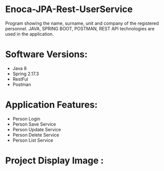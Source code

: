 # Enoca-JPA-Rest-UserService

Program showing the name, surname, unit and company of the registered personnel. JAVA, SPRING BOOT, POSTMAN, REST API technologies are used in the application.

# Software Versions:

- Java 8
- Spring 2.17.3
- RestFul
- Postman

# Application Features:

 - Person Login
 - Person Save Service
 - Person Update Service
 - Person Delete Service
 - Person List Service

# Project Display Image :








